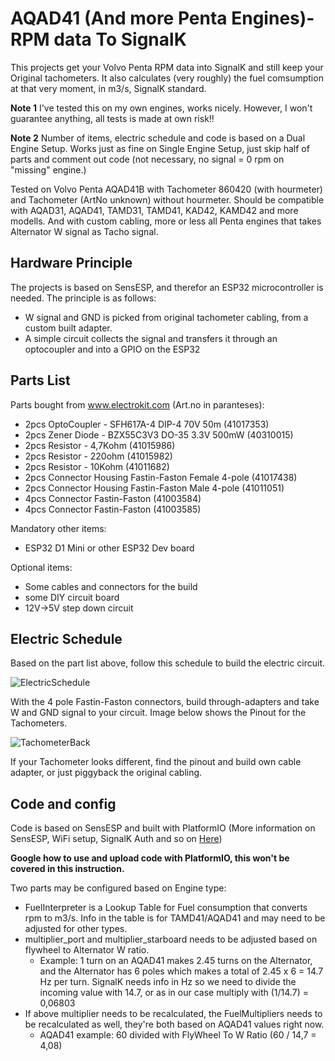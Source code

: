 # AQAD41 (And more Penta Engines)-RPM data To SignalK
This projects get your Volvo Penta RPM data into SignalK and still keep your Original tachometers.
It also calculates (very roughly) the fuel comsumption at that very moment, in m3/s, SignalK standard.

**Note 1** I've tested this on my own engines, works nicely. However, I won't guarantee anything, all tests is made at own risk!!

**Note 2** Number of items, electric schedule and code is based on a Dual Engine Setup. Works just as fine on Single Engine Setup, just skip half of parts and comment out code (not necessary, no signal = 0 rpm on "missing" engine.)

Tested on Volvo Penta AQAD41B with Tachometer 860420 (with hourmeter) and Tachometer (ArtNo unknown) without hourmeter. 
Should be compatible with AQAD31, AQAD41, TAMD31, TAMD41, KAD42, KAMD42 and more modells. And with custom cabling, more or less all Penta engines that takes Alternator W signal as Tacho signal.

## Hardware Principle

The projects is based on SensESP, and therefor an ESP32 microcontroller is needed.
The principle is as follows:
- W signal and GND is picked from original tachometer cabling, from a custom built adapter.
- A simple circuit collects the signal and transfers it through an optocoupler and into a GPIO on the ESP32

## Parts List

Parts bought from www.electrokit.com (Art.no in paranteses):
- 2pcs OptoCoupler - SFH617A-4 DIP-4 70V 50m (41017353)
- 2pcs Zener Diode - BZX55C3V3 DO-35 3.3V 500mW (40310015)
- 2pcs Resistor - 4,7Kohm (41015986)
- 2pcs	Resistor - 220ohm (41015982)
- 2pcs	Resistor - 10Kohm (41011682)
- 2pcs	Connector Housing Fastin-Faston Female 4-pole (41017438)
- 2pcs	Connector Housing Fastin-Faston Male 4-pole (41011051)
- 4pcs	Connector Fastin-Faston (41003584)
- 4pcs	Connector Fastin-Faston (41003585)

Mandatory other items:
- ESP32 D1 Mini or other ESP32 Dev board

Optional items:
- Some cables and connectors for the build
- some DIY circuit board 
- 12V->5V step down circuit

## Electric Schedule

Based on the part list above, follow this schedule to build the electric circuit.

![ElectricSchedule](https://github.com/LundSoftwares/AQAD41-TachoToSignalK/assets/23386303/b7aa5950-1433-4f2b-ab88-8660a66f81c6)

With the 4 pole Fastin-Faston connectors, build through-adapters and take W and GND signal to your circuit. Image below shows the Pinout for the Tachometers.

![TachometerBack](https://github.com/LundSoftwares/AQAD41-TachoToSignalK/assets/23386303/5e56d8b8-a16e-4fc1-baa6-6919d1384510)

If your Tachometer looks different, find the pinout and build own cable adapter, or just piggyback the original cabling.

## Code and config

Code is based on SensESP and built with PlatformIO (More information on SensESP, WiFi setup, SignalK Auth and so on [Here](https://signalk.org/SensESP/pages/getting_started/))

**Google how to use and upload code with PlatformIO, this won't be covered in this instruction.**

Two parts may be configured based on Engine type:
- FuelInterpreter is a Lookup Table for Fuel consumption that converts rpm to m3/s. Info in the table is for TAMD41/AQAD41 and may need to be adjusted for other types.
- multiplier_port and multiplier_starboard needs to be adjusted based on flywheel to Alternator W ratio.
  - Example: 1 turn on an AQAD41 makes 2.45 turns on the Alternator, and the Alternator has 6 poles which makes a total of 2.45 x 6 = 14.7 Hz per turn. SignalK needs info in Hz so we need to divide the incoming value with 14.7, or as in our case multiply with (1/14.7) = 0,06803
- If above multiplier needs to be recalculated, the FuelMultipliers needs to be recalculated as well, they're both based on AQAD41 values right now.
  - AQAD41 example:  60 divided with FlyWheel To W Ratio (60 / 14,7 = 4,08) 
    

